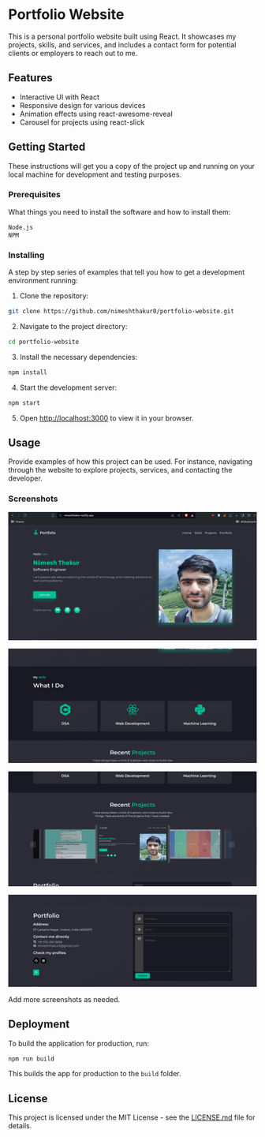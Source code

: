 # Portfolio Website

This is a personal portfolio website built using React. It showcases my projects, skills, and services, and includes a contact form for potential clients or employers to reach out to me.

## Features

- Interactive UI with React
- Responsive design for various devices
- Animation effects using react-awesome-reveal
- Carousel for projects using react-slick

## Getting Started

These instructions will get you a copy of the project up and running on your local machine for development and testing purposes.

### Prerequisites

What things you need to install the software and how to install them:

```
Node.js
NPM
```

### Installing

A step by step series of examples that tell you how to get a development environment running:

1. Clone the repository:

```bash
git clone https://github.com/nimeshthakur0/portfolio-website.git
```

2. Navigate to the project directory:

```bash
cd portfolio-website
```

3. Install the necessary dependencies:

```bash
npm install
```

4. Start the development server:

```bash
npm start
```

5. Open [http://localhost:3000](http://localhost:3000) to view it in your browser.

## Usage

Provide examples of how this project can be used. For instance, navigating through the website to explore projects, services, and contacting the developer.

### Screenshots

![Home Page](images/home.png)

![Skills Section](images/skills.png)

![Projects Section](images/projects.png)

![Portfolio Section](images/portfolio.png)

Add more screenshots as needed.

## Deployment

To build the application for production, run:

```bash
npm run build
```

This builds the app for production to the `build` folder.

## License

This project is licensed under the MIT License - see the [LICENSE.md](LICENSE.md) file for details.
